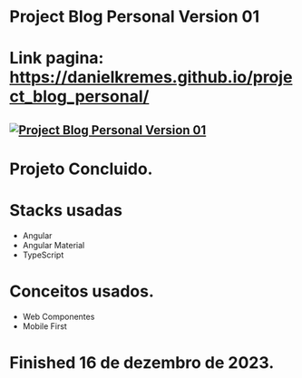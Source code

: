 # Project Blog Personal Version 01

# Link pagina: https://danielkremes.github.io/project_blog_personal/

## [![Project Blog Personal Version 01](https://img.shields.io/badge/Project_Blog_Personal_Version_01-DD0031?style=for-the-badge&logo=Angular&logoColor=white)](https://danielkremes.github.io/project_blog_personal/)

# Projeto Concluido.

# Stacks usadas
- Angular
- Angular Material
- TypeScript
  
# Conceitos usados.
- Web Componentes
- Mobile First
  
# Finished 16 de dezembro de 2023.

